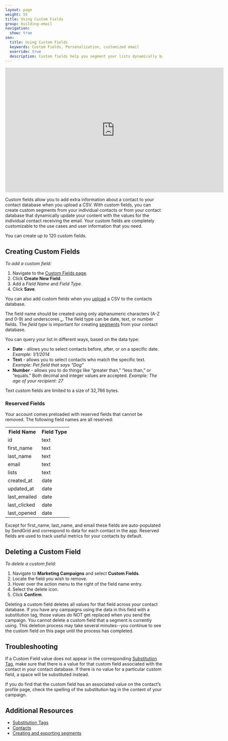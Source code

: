 ```yaml
---
layout: page
weight: 55
title: Using Custom Fields
group: building-email
navigation:
  show: true
seo:
  title: Using Custom Fields
  keywords: Custom Fields, Personalization, customized email
  override: true
  description: Custom fields help you segment your lists dynamically based on your user information.
---
```


<iframe src="https://player.vimeo.com/video/120709155" width="700" height="400" frameborder="0" webkitallowfullscreen mozallowfullscreen allowfullscreen></iframe>

Custom fields allow you to add extra information about a contact to your contact database when you upload a CSV. With custom fields, you can create custom segments from your individual contacts or from your contact database that dynamically update your content with the values for the individual contact receiving the email. Your custom fields are completely customizable to the use cases and user information that you need.

<call-out>

You can create up to 120 custom fields.

</call-out>

## 	Creating Custom Fields

*To add a custom field:*

1. Navigate to the [Custom Fields page](https://sendgrid.com/marketing_campaigns/custom_fields).
1. Click **Create New Field**.
1. Add a _Field Name_ and _Field Type_.
1. Click **Save**.

You can also add custom fields when you [upload]({{root_url}}/ui/managing-contacts/adding-contacts/#uploading-a-csv) a CSV to the contacts database.

The field name should be created using only alphanumeric characters (A-Z and 0-9) and underscores **_**. The field type can be date, text, or number fields. The *field type* is important for creating [segments]({{root_url}}/ui/managing-contacts/segmenting-your-contacts/) from your contact
database.

You can query your list in different ways, based on the data type:

* **Date** - allows you to select contacts before, after, or on a specific date. *Example: 1/1/2014*
* **Text** - allows you to select contacts who match the specific text. *Example: Pet field that says "Dog"*
* **Number** - allows you to do things like “greater than,” “less than,” or “equals.” Both decimal and integer values are accepted. *Example: The age of your recipient: 27*

<call-out type="warning">

Text custom fields are limited to a size of 32,766 bytes.

</call-out>

 ### 	Reserved Fields

Your account comes preloaded with reserved fields that cannot be removed. The following field names are all reserved:

<table class="table">
  <tr><th>Field Name</th><th>Field Type</th></tr>
  <tr><td>id</td><td>text</td></tr>
  <tr><td>first_name</td><td>text</td></tr>
  <tr><td>last_name</td><td>text</td></tr>
  <tr><td>email</td><td>text</td></tr>
  <tr><td>lists</td><td>text</td></tr>
  <tr><td>created_at</td><td>date</td></tr>
  <tr><td>updated_at</td><td>date</td></tr>
  <tr><td>last_emailed</td><td>date</td></tr>
  <tr><td>last_clicked</td><td>date</td></tr>
  <tr><td>last_opened</td><td>date</td></tr>
</table>


Except for first_name, last_name, and email these fields are auto-populated by SendGrid and correspond to data for each contact in the app. Reserved fields are used to track useful metrics for your contacts by default.

## 	Deleting a Custom Field

*To delete a custom field:*

1. Navigate to **Marketing Campaigns** and select **Custom Fields**.
1. Locate the field you wish to remove.
1. Hover over the action menu to the right of the field name entry.
1. Select the delete icon.
1. Click **Confirm**.

<call-out type="warning">

Deleting a custom field deletes all values for that field across your contact database. If you have any campaigns using the data in this field with a substitution tag, those values do NOT get replaced when you send the campaign. You cannot delete a custom field that a segment is currently using. This deletion process may take several minutes--you continue to see the custom field on this page until the process has completed.

</call-out>

## 	Troubleshooting


If a Custom Field value does not appear in the corresponding [Substitution Tag]({{root_url}}/ui/sending-email/editor/#using-substitution-tags), make sure that there is a value for that custom field associated with the contact in your contact database. If there is no value for a particular custom field, a space will be substituted instead.

If you do find that the custom field has an associated value on the contact’s profile page, check the spelling of the substitution tag in the content of your campaign.


 ## 	Additional Resources

- [Substitution Tags]({{root_url}}/ui/sending-email/editor/#using-substitution-tags)
- [Contacts]({{root_url}}/ui/managing-contacts/adding-contacts/)
- [Creating and exporting segments]({{root_url}}/ui/manging-contacts/segmenting-your-contacts/)
